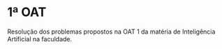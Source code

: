 # 1ª OAT

Resolução dos problemas propostos na OAT 1 da matéria de Inteligência Artificial na faculdade.